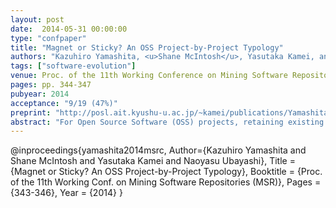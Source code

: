 ```yaml
---
layout: post
date:  2014-05-31 00:00:00
type: "confpaper"
title: "Magnet or Sticky? An OSS Project-by-Project Typology"
authors: "Kazuhiro Yamashita, <u>Shane McIntosh</u>, Yasutaka Kamei, and Naoyasu Ubayashi"
tags: ["software-evolution"]
venue: Proc. of the 11th Working Conference on Mining Software Repositories (MSR), mining challenge track
pages: pp. 344-347
pubyear: 2014
acceptance: "9/19 (47%)"
preprint: "http://posl.ait.kyushu-u.ac.jp/~kamei/publications/Yamashita_MSRChallenge2014.pdf"
abstract: "For Open Source Software (OSS) projects, retaining existing contributors and attracting new ones is a major concern. In this paper, we expand and adapt a pair of population migration metrics to analyze migration trends in a collection of open source projects. Namely, we study: (1) project stickiness, i.e., its tendency to retain existing contributors and (2) project magnetism, i.e., its tendency to attract new contributors. Using quadrant plots, we classify projects as attractive (highly magnetic and sticky), stagnant (highly sticky, weakly magnetic), fluctuating (highly magnetic, weakly sticky), or terminal (weakly magnetic and sticky). Through analysis of the MSR challenge dataset, we find that: (1) quadrant plots can effectively identify at-risk projects, (2) stickiness is often motivated by professional activity and (3) transitions among quadrants as a project ages often coincides with interesting events in the evolution history of a project."
---
```

@inproceedings{yamashita2014msrc,
	Author={Kazuhiro Yamashita and Shane McIntosh and Yasutaka Kamei and Naoyasu Ubayashi},
	Title = {Magnet or Sticky? An OSS Project-by-Project Typology},
	Booktitle = {Proc. of the 11th Working Conf. on Mining Software Repositories (MSR)},
	Pages = {343-346},
	Year = {2014}
}
